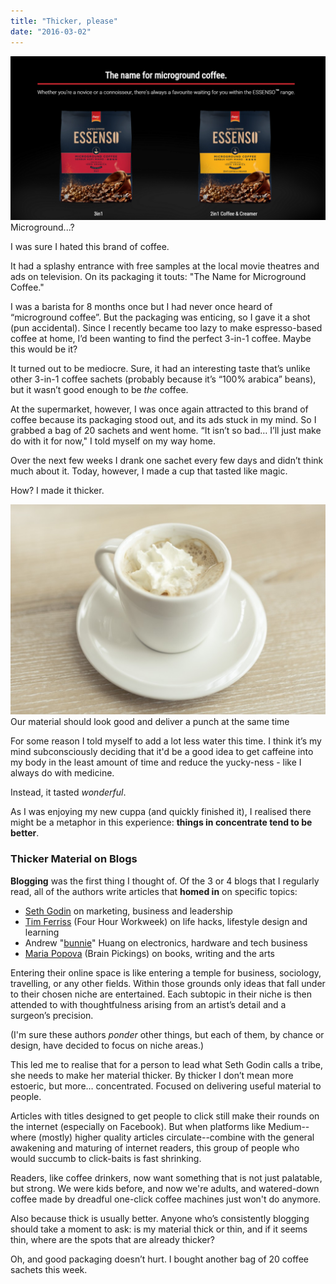 ```yaml
---
title: "Thicker, please"
date: "2016-03-02"
---
```


![Microground...? ](images/essenso-1024x534.png) Microground...?

I was sure I hated this brand of coffee.

It had a splashy entrance with free samples at the local movie theatres and ads on television. On its packaging it touts: "The Name for Microground Coffee."

I was a barista for 8 months once but I had never once heard of “microground coffee”. But the packaging was enticing, so I gave it a shot (pun accidental). Since I recently became too lazy to make espresso-based coffee at home, I’d been wanting to find the perfect 3-in-1 coffee. Maybe this would be it?

It turned out to be mediocre. Sure, it had an interesting taste that’s unlike other 3-in-1 coffee sachets (probably because it’s “100% arabica” beans), but it wasn’t good enough to be _the_ coffee.

At the supermarket, however, I was once again attracted to this brand of coffee because its packaging stood out, and its ads stuck in my mind. So I grabbed a bag of 20 sachets and went home. “It isn’t so bad… I’ll just make do with it for now," I told myself on my way home.

Over the next few weeks I drank one sachet every few days and didn’t think much about it. Today, however, I made a cup that tasted like magic.

How? I made it thicker.

![Our material should look good and deliver a punch at the same time](images/espresso-whip-1024x683.jpg) Our material should look good and deliver a punch at the same time

For some reason I told myself to add a lot less water this time. I think it’s my mind subconsciously deciding that it'd be a good idea to get caffeine into my body in the least amount of time and reduce the yucky-ness - like I always do with medicine.

Instead, it tasted _wonderful_.

As I was enjoying my new cuppa (and quickly finished it), I realised there might be a metaphor in this experience: **things in concentrate tend to be better**.

### Thicker Material on Blogs

**Blogging** was the first thing I thought of. Of the 3 or 4 blogs that I regularly read, all of the authors write articles that **homed in** on specific topics:

- [Seth Godin](http://sethgodin.typepad.com/) on marketing, business and leadership
- [Tim Ferriss](http://fourhourworkweek.com/blog/) (Four Hour Workweek) on life hacks, lifestyle design and learning
- Andrew "[bunnie](http://www.bunniestudios.com/blog/)" Huang on electronics, hardware and tech business
- [Maria Popova](https://www.brainpickings.org/) (Brain Pickings) on books, writing and the arts

Entering their online space is like entering a temple for business, sociology, travelling, or any other fields. Within those grounds only ideas that fall under to their chosen niche are entertained. Each subtopic in their niche is then attended to with thoughtfulness arising from an artist’s detail and a surgeon’s precision.

(I'm sure these authors _ponder_ other things, but each of them, by chance or design, have decided to focus on niche areas.)

This led me to realise that for a person to lead what Seth Godin calls a tribe, she needs to make her material thicker. By thicker I don’t mean more estoeric, but more… concentrated. Focused on delivering useful material to people.

Articles with titles designed to get people to click still make their rounds on the internet (especially on Facebook). But when platforms like Medium--where (mostly) higher quality articles circulate--combine with the general awakening and maturing of internet readers, this group of people who would succumb to click-baits is fast shrinking.

Readers, like coffee drinkers, now want something that is not just palatable, but strong. We were kids before, and now we're adults, and watered-down coffee made by dreadful one-click coffee machines just won't do anymore.

Also because thick is usually better. Anyone who’s consistently blogging should take a moment to ask: is my material thick or thin, and if it seems thin, where are the spots that are already thicker?

Oh, and good packaging doesn’t hurt. I bought another bag of 20 coffee sachets this week.
